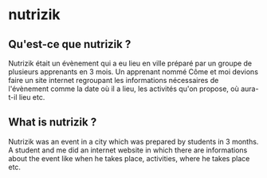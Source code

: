 # nutrizik

## Qu'est-ce que nutrizik ?

Nutrizik était un évènement qui a eu lieu en ville préparé par un groupe de plusieurs apprenants en 3 mois.
Un apprenant nommé Côme et moi devions faire un site internet regroupant les informations nécessaires de l'évènement
comme la date où il a lieu, les activités qu'on propose, où aura-t-il lieu etc.

## What is nutrizik ?

Nutrizik was an event in a city which was prepared by students in 3 months.
A student and me did an internet website in which there are informations about the event like when he takes place, activities, where he takes place etc.